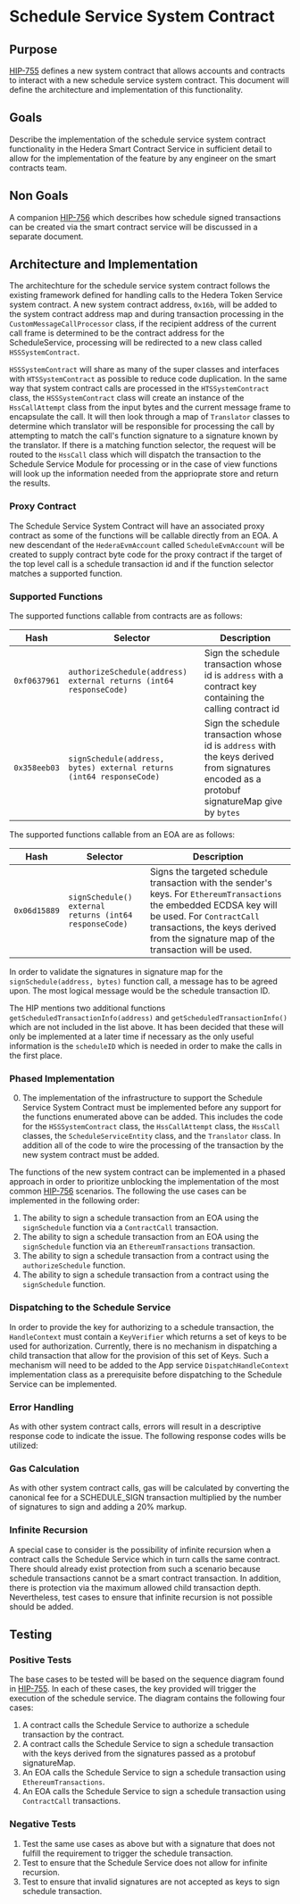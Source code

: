 # Schedule Service System Contract

## Purpose

[HIP-755](https://hips.hedera.com/hip/hip-755) defines a new system contract that allows accounts and contracts to interact with a new schedule service system contract.
This document will define the architecture and implementation of this functionality.

## Goals

Describe the implementation of the schedule service system contract functionality in the Hedera Smart Contract Service in
sufficient detail to allow for the implementation of the feature by any engineer on the smart contracts team.

## Non Goals

A companion [HIP-756](https://hips.hedera.com/hip/hip-756) which describes how schedule signed transactions can be created
via the smart contract service will be discussed in a separate document.

## Architecture and Implementation

The architechture for the schedule service system contract follows the existing framework defined for handling calls to the Hedera Token Service system contract.
A new system contract address, `0x16b`, will be added to the system contract address map and during transaction processing in
the `CustomMessageCallProcessor` class, if the recipient address of the current call frame is determined to be the contract address for the ScheduleService, processing
will be redirected to a new class called `HSSSystemContract`.

`HSSSystemContract` will share as many of the super classes and interfaces with `HTSSystemContract` as possible to reduce code duplication.
In the same way that system contract calls are processed in the `HTSSystemContract` class, the `HSSSystemContract` class will create an instance of the `HssCallAttempt` class from the input bytes and the current message frame to encapsulate the call.
It will then look through a map of `Translator` classes to determine which translator will be responsible for processing the call by attempting to match the call's function signature to a signature known by the translator.
If there is a matching function selector, the request will be routed to the `HssCall` class which will dispatch the transaction to the Schedule Service Module for processing
or in the case of view functions will look up the information needed from the apprioprate store and return the results.

### Proxy Contract

The Schedule Service System Contract will have an associated proxy contract as some of the functions will be callable
directly from an EOA.  A new descendant of the `HederaEvmAccount` called `ScheduleEvmAccount` will be created to supply
contract byte code for the proxy contract if the target of the top level call is a schedule transaction id and if the function selector
matches a supported function.

### Supported Functions

The supported functions callable from contracts are as follows:

|     Hash     |                                                    Selector                                                    |                                                                 Description                                                                  |
|--------------|----------------------------------------------------------------------------------------------------------------|----------------------------------------------------------------------------------------------------------------------------------------------|
| `0xf0637961` | `authorizeSchedule(address) external returns (int64 responseCode)`                                             | Sign the schedule transaction whose id is `address` with a contract key containing the calling contract id                                   |
| `0x358eeb03` | `signSchedule(address, bytes) external returns (int64 responseCode)`                                           | Sign the schedule transaction whose id is `address` with the keys derived from signatures encoded as a protobuf signatureMap give by `bytes` |

The supported functions callable from an EOA are as follows:

|     Hash     |                                                Selector                                                 |                                                                                                                 Description                                                                                                                 |
|--------------|---------------------------------------------------------------------------------------------------------|---------------------------------------------------------------------------------------------------------------------------------------------------------------------------------------------------------------------------------------------|
| `0x06d15889` | `signSchedule() external returns (int64 responseCode)`                                                  | Signs the targeted schedule transaction with the sender's keys.  For `EthereumTransactions` the embedded ECDSA key will be used.  For `ContractCall` transactions, the keys derived from the signature map of the transaction will be used. |

In order to validate the signatures in signature map for the `signSchedule(address, bytes)` function call, 
a message has to be agreed upon.  The most logical message would be the schedule transaction ID.

The HIP mentions two additional functions `getScheduledTransactionInfo(address)` and `getScheduledTransactionInfo()` which are not included in the list above.
It has been decided that these will only be implemented at a later time if necessary as the only useful information
is the `scheduleID` which is needed in order to make the calls in the first place.  

### Phased Implementation

0. The implementation of the infrastructure to support the Schedule Service System Contract must be implemented before any support for the functions enumerated above can be added.
   This includes the code for the `HSSSystemContract` class, the `HssCallAttempt` class, the `HssCall` classes, the `ScheduleServiceEntity` class, and the `Translator` class.
   In addition all of the code to wire the processing of the transaction by the new system contract must be added.

The functions of the new system contract can be implemented in a phased approach in order to prioritize unblocking the implementation of the most common [HIP-756](https://hips.hedera.com/hip/hip-756) scenarios.
The following the use cases can be implemented in the following order:
1. The ability to sign a schedule transaction from an EOA using the `signSchedule` function via a `ContractCall` transaction.
2. The ability to sign a schedule transaction from an EOA using the `signSchedule` function via an `EthereumTransactions` transaction.
3. The ability to sign a schedule transaction from a contract using the `authorizeSchedule` function.
4. The ability to sign a schedule transaction from a contract using the `signSchedule` function.

### Dispatching to the Schedule Service

In order to provide the key for authorizing to a schedule transaction, the `HandleContext` must contain a `KeyVerifier` which
returns a set of keys to be used for authorization.  Currently, there is no mechanism in dispatching a child transaction that
allow for the provision of this set of Keys.  Such a mechanism will need to be added to the App service `DispatchHandleContext` implementation class
as a prerequisite before dispatching to the Schedule Service can be implemented.

### Error Handling

As with other system contract calls, errors will result in a descriptive response code to indicate the issue.
The following response codes wills be utilized:

### Gas Calculation

As with other system contract calls, gas will be calculated by converting the canonical fee for a SCHEDULE_SIGN transaction
multiplied by the number of signatures to sign and adding a 20% markup.

### Infinite Recursion

A special case to consider is the possibility of infinite recursion when a contract calls the Schedule Service which in turn calls the same contract.
There should already exist protection from such a scenario because schedule transactions cannot be a smart contract transaction.  In addition, there is
protection via the maximum allowed child transaction depth.  Nevertheless, test cases to ensure that infinite recursion is not possible should be added.

## Testing

### Positive Tests

The base cases to be tested will be based on the sequence diagram found in [HIP-755](https://hips.hedera.com/hip/hip-755).
In each of these cases, the key provided will trigger the execution of the schedule service.
The diagram contains the following four cases:

1. A contract calls the Schedule Service to authorize a schedule transaction by the contract.
2. A contract calls the Schedule Service to sign a schedule transaction with the keys derived from the signatures passed
   as a protobuf signatureMap.
3. An EOA calls the Schedule Service to sign a schedule transaction using `EthereumTransactions`.
4. An EOA calls the Schedule Service to sign a schedule transaction using `ContractCall` transactions.

### Negative Tests

1. Test the same use cases as above but with a signature that does not fulfill the requirement to trigger the schedule transaction.
2. Test to ensure that the Schedule Service does not allow for infinite recursion.
3. Test to ensure that invalid signatures are not accepted as keys to sign schedule transaction.
